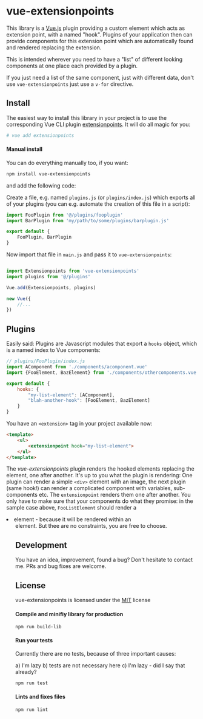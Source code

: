 # vue-extensionpoints

This library is a [Vue.js](https://vuejs.org) plugin providing a custom element which acts as extension point, with a named "hook". Plugins of your application then can provide components for this extension point which are automatically found and rendered replacing the extension.

This is intended wherever you need to have a "list" of different looking components at one place each provided by a plugin.

If you just need a list of the same component, just with different data, don't use `vue-extensionpoints` just use a `v-for` directive.

## Install

The easiest way to install this library in your project is to use the corresponding Vue CLI plugin [extensionpoints](https://github.com/nerdocs/vue-cli-plugin-extensionpoints). It will do all magic for you: 
```bash
# vue add extensionpoints
```

#### Manual install

You can do everything manually too, if you want:
```bash
npm install vue-extensionpoints
```
and add the following code:

Create a file, e.g. named `plugins.js` (or `plugins/index.js`) which exports all of your plugins (you can e.g. automate the creation of this file in a script):
```javascript
import FooPlugin from '@/plugins/fooplugin'
import BarPlugin from 'my/path/to/some/plugins/barplugin.js'

export default {
    FooPlugin, BarPlugin
}
```

Now import that file in `main.js` and pass it to `vue-extensionpoints`:

```javascript

import Extensionpoints from 'vue-extensionpoints'
import plugins from '@/plugins'

Vue.add(Extensionpoints, plugins)

new Vue({
    //...
})
```

## Plugins

Easily said: Plugins are Javascript modules that export a `hooks` object, which is a named index to Vue components:

```javascript
// plugins/FooPlugin/index.js
import AComponent from './components/acomponent.vue'
import {FooElement, BazElement} from './components/othercomponents.vue'

export default {
    hooks: {
        "my-list-element": [AComponent],
        "blah-another-hook": [FooElement, BazElement]
    }   
}
```

You have an `<extension>` tag in your project available now:

```html
<template>
    <ul>
        <extensionpoint hook="my-list-element">
    </ul>
</template>
```

The *vue-extensionpoints* plugin renders the hooked elements replacing the <extension> element, one after another. It's up to you what the plugin is rendering: One plugin can render a simple `<div>` element with an image, the next plugin (same hook!) can render a complicated component with variables, sub-components etc. The `extensionpoint` renders them one after another. You only have to make sure that your components do what they promise: in the sample case above, `FooListElement` should render a <li> element - because it will be rendered within an <ul> element. But thee are no constraints, you are free to choose.
 

## Development

You have an idea, improvement, found a bug? Don't hesitate to contact me. PRs and bug fixes are welcome.

## License

vue-extensionpoints is licensed under the [MIT](https://opensource.org/licenses/mit-license.php) license

#### Compile and minifiy library for production
```
npm run build-lib
```

#### Run your tests
Currently there are no tests, because of three important causes:

a) I'm lazy
b) tests are not necessary here
c) I'm lazy - did I say that already?

```
npm run test
```

#### Lints and fixes files
```
npm run lint
```
